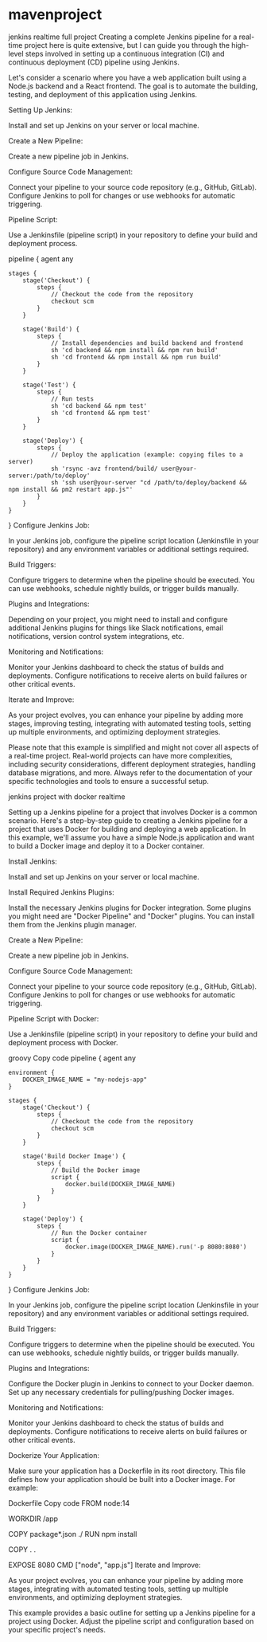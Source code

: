 # mavenproject
jenkins realtime full project
Creating a complete Jenkins pipeline for a real-time project here is quite extensive, but I can guide you through the high-level steps involved in setting up a continuous integration (CI) and continuous deployment (CD) pipeline using Jenkins.

Let's consider a scenario where you have a web application built using a Node.js backend and a React frontend. The goal is to automate the building, testing, and deployment of this application using Jenkins.

Setting Up Jenkins:

Install and set up Jenkins on your server or local machine.

Create a New Pipeline:

Create a new pipeline job in Jenkins.

Configure Source Code Management:

Connect your pipeline to your source code repository (e.g., GitHub, GitLab). Configure Jenkins to poll for changes or use webhooks for automatic triggering.

Pipeline Script:

Use a Jenkinsfile (pipeline script) in your repository to define your build and deployment process.

pipeline {
    agent any

    stages {
        stage('Checkout') {
            steps {
                // Checkout the code from the repository
                checkout scm
            }
        }

        stage('Build') {
            steps {
                // Install dependencies and build backend and frontend
                sh 'cd backend && npm install && npm run build'
                sh 'cd frontend && npm install && npm run build'
            }
        }

        stage('Test') {
            steps {
                // Run tests
                sh 'cd backend && npm test'
                sh 'cd frontend && npm test'
            }
        }

        stage('Deploy') {
            steps {
                // Deploy the application (example: copying files to a server)
                sh 'rsync -avz frontend/build/ user@your-server:/path/to/deploy'
                sh 'ssh user@your-server "cd /path/to/deploy/backend && npm install && pm2 restart app.js"'
            }
        }
    }
}
Configure Jenkins Job:

In your Jenkins job, configure the pipeline script location (Jenkinsfile in your repository) and any environment variables or additional settings required.

Build Triggers:

Configure triggers to determine when the pipeline should be executed. You can use webhooks, schedule nightly builds, or trigger builds manually.

Plugins and Integrations:

Depending on your project, you might need to install and configure additional Jenkins plugins for things like Slack notifications, email notifications, version control system integrations, etc.

Monitoring and Notifications:

Monitor your Jenkins dashboard to check the status of builds and deployments. Configure notifications to receive alerts on build failures or other critical events.

Iterate and Improve:

As your project evolves, you can enhance your pipeline by adding more stages, improving testing, integrating with automated testing tools, setting up multiple environments, and optimizing deployment strategies.

Please note that this example is simplified and might not cover all aspects of a real-time project. Real-world projects can have more complexities, including security considerations, different deployment strategies, handling database migrations, and more. Always refer to the documentation of your specific technologies and tools to ensure a successful setup.




jenkins project with docker realtime

Setting up a Jenkins pipeline for a project that involves Docker is a common scenario. Here's a step-by-step guide to creating a Jenkins pipeline for a project that uses Docker for building and deploying a web application. In this example, we'll assume you have a simple Node.js application and want to build a Docker image and deploy it to a Docker container.

Install Jenkins:

Install and set up Jenkins on your server or local machine.

Install Required Jenkins Plugins:

Install the necessary Jenkins plugins for Docker integration. Some plugins you might need are "Docker Pipeline" and "Docker" plugins. You can install them from the Jenkins plugin manager.

Create a New Pipeline:

Create a new pipeline job in Jenkins.

Configure Source Code Management:

Connect your pipeline to your source code repository (e.g., GitHub, GitLab). Configure Jenkins to poll for changes or use webhooks for automatic triggering.

Pipeline Script with Docker:

Use a Jenkinsfile (pipeline script) in your repository to define your build and deployment process with Docker.

groovy
Copy code
pipeline {
    agent any

    environment {
        DOCKER_IMAGE_NAME = "my-nodejs-app"
    }

    stages {
        stage('Checkout') {
            steps {
                // Checkout the code from the repository
                checkout scm
            }
        }

        stage('Build Docker Image') {
            steps {
                // Build the Docker image
                script {
                    docker.build(DOCKER_IMAGE_NAME)
                }
            }
        }

        stage('Deploy') {
            steps {
                // Run the Docker container
                script {
                    docker.image(DOCKER_IMAGE_NAME).run('-p 8080:8080')
                }
            }
        }
    }
}
Configure Jenkins Job:

In your Jenkins job, configure the pipeline script location (Jenkinsfile in your repository) and any environment variables or additional settings required.

Build Triggers:

Configure triggers to determine when the pipeline should be executed. You can use webhooks, schedule nightly builds, or trigger builds manually.

Plugins and Integrations:

Configure the Docker plugin in Jenkins to connect to your Docker daemon. Set up any necessary credentials for pulling/pushing Docker images.

Monitoring and Notifications:

Monitor your Jenkins dashboard to check the status of builds and deployments. Configure notifications to receive alerts on build failures or other critical events.

Dockerize Your Application:

Make sure your application has a Dockerfile in its root directory. This file defines how your application should be built into a Docker image. For example:

Dockerfile
Copy code
FROM node:14

WORKDIR /app

COPY package*.json ./
RUN npm install

COPY . .

EXPOSE 8080
CMD ["node", "app.js"]
Iterate and Improve:

As your project evolves, you can enhance your pipeline by adding more stages, integrating with automated testing tools, setting up multiple environments, and optimizing deployment strategies.

This example provides a basic outline for setting up a Jenkins pipeline for a project using Docker. Adjust the pipeline script and configuration based on your specific project's needs.




